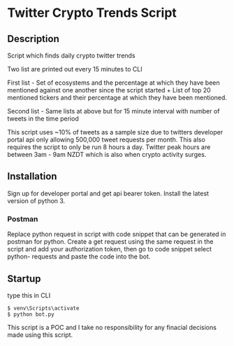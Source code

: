 # Twitter Crypto Trends Script

## Description

Script which finds daily crypto twitter trends

Two list are printed out every 15 minutes to CLI

First list - Set of ecosystems and the percentage at which they have been mentioned against one another since the script started + List of top 20 mentioned tickers and their percentage at which they have been mentioned.

Second list - Same lists at above but for 15 minute interval with number of tweets in the time period

This script uses ~10% of tweets as a sample size due to twitters developer portal api only allowing 500,000 tweet requests per month. This also requires the script to only be run 8 hours a day. Twitter peak hours are between 3am - 9am NZDT which is also when crypto activity surges. 

## Installation

Sign up for developer portal and get api bearer token.
Install the latest version of python 3.

### Postman
Replace python request in script with code snippet that can be generated in postman for python.
Create a get request using the same request in the script and add your authorization token, then go to code snippet select python- requests and paste the code into the bot. 

## Startup
type this in CLI

```shell
$ venv\Scripts\activate
$ python bot.py
```

This script is a POC and I take no responsibility for any finacial decisions made using this script.


